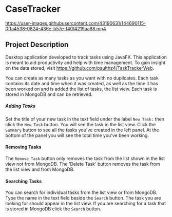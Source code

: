 # CaseTracker

https://user-images.githubusercontent.com/43190631/144690115-0ffa4538-0824-436e-b57e-f40f4219aa88.mp4

## Project Description
Desktop application developed to track tasks using JavaFX. This application is meant to aid productivity and help with time management. To gain insight on the data stored, visit https://github.com/paulthz4/TaskTrackerWeb.

You can create as many tasks as you want with no dupilcates. Each task contains its date and time when it was created, as well as the time it has been worked on and is added the list of tasks, the list view. Each task is stored in MongoDB and can be retrieved.

##### Adding Tasks
Set the title of your new task in the text field under the label `New Task:` then click the `New Task` button. You will see the task in the list view. Click the `Summary` button to see all the tasks you've created in the left panel. At the bottom of the panel you will see the total time you've been working. 

#### Removing Tasks
The `Remove Task` button only removes the task from the list shown in the list view not from MongoDB. The 'Delete Task' button removes the task from the list view and from MongoDB. 

#### Searching Tasks
You can search for individual tasks from the list view or from MongoDB. Type the name in the text field beside the `Search` button. The task you are looking for should appear in the list view. If you are searching for a task that is stored in MongoDB click the `Search` button.
